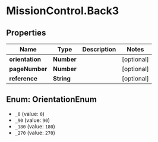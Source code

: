 # MissionControl.Back3

## Properties
Name | Type | Description | Notes
------------ | ------------- | ------------- | -------------
**orientation** | **Number** |  | [optional] 
**pageNumber** | **Number** |  | [optional] 
**reference** | **String** |  | [optional] 

<a name="OrientationEnum"></a>
## Enum: OrientationEnum

* `_0` (value: `0`)
* `_90` (value: `90`)
* `_180` (value: `180`)
* `_270` (value: `270`)

